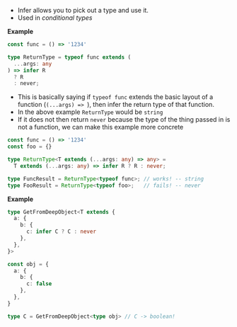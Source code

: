 - Infer allows you to pick out a type and use it.
- Used in _conditional types_

**Example**
```typescript
const func = () => '1234'

type ReturnType = typeof func extends (
  ...args: any
) => infer R
  ? R
  : never;

```

- This is basically saying if `typeof func` extends the basic layout of a function (`(...args) => `), then infer the return type of that function.
- In the above example `ReturnType` would be `string`
- If it does not then return `never` because the type of the thing passed in is not a function, we can make this example more concrete

```typescript
const func = () => '1234'
const foo = {}

type ReturnType<T extends (...args: any) => any> =
  T extends (...args: any) => infer R ? R : never;

type FuncResult = ReturnType<typeof func>; // works! -- string
type FooResult = ReturnType<typeof foo>;   // fails! -- never
```

**Example**
```typescript
type GetFromDeepObject<T extends {
  a: {
    b: {
      c: infer C ? C : never
    },
  },
}>

const obj = {
  a: {
    b: {
      c: false
    },
  },
}

type C = GetFromDeepObject<type obj> // C -> boolean!
```
